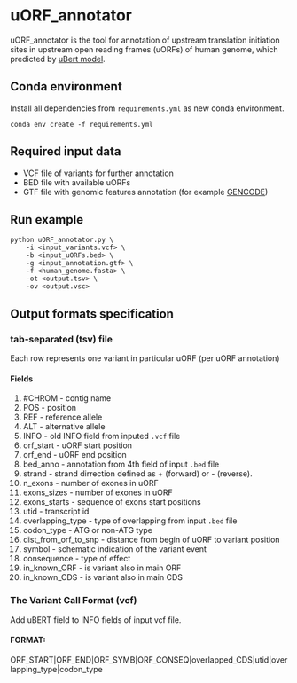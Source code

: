 # uORF_annotator
uORF_annotator is the tool for annotation of upstream translation initiation sites in upstream open reading frames (uORFs) of human genome, which predicted by [uBert model](https://github.com/skoblov-lab/uBERTa).
## Conda environment
Install all dependencies from `requirements.yml` as new conda environment.
```
conda env create -f requirements.yml
```
## Required input data
* VCF file of variants for further annotation
* BED file with available uORFs
* GTF file with genomic features annotation (for example [GENCODE](https://www.gencodegenes.org/human/))
## Run example
```
python uORF_annotator.py \
    -i <input_variants.vcf> \
    -b <input_uORFs.bed> \
    -g <input_annotation.gtf> \
    -f <human_genome.fasta> \
    -ot <output.tsv> \
    -ov <output.vsc>
```
## Output formats specification
### tab-separated (tsv) file
Each row represents one variant in particular uORF (per uORF annotation)
#### Fields
1) #CHROM - contig name  
2) POS - position  
3) REF - reference allele
4) ALT - alternative allele
5) INFO - old INFO field from inputed `.vcf` file  
6) orf_start - uORF start position
7) orf_end - uORF end position
8) bed_anno - annotation from 4th field of input `.bed` file
9) strand - strand dirrection defined as + (forward) or - (reverse).
10) n_exons - number of exones in uORF  
11) exons_sizes - number of exones in uORF  
12) exons_starts - sequence of exons start positions  
13) utid - transcript id  
14) overlapping_type - type of overlapping from input `.bed` file  
15) codon_type - ATG or non-ATG type  
16) dist_from_orf_to_snp - distance from begin of uORF to variant position  
17) symbol - schematic indication of the variant event  
18) consequence - type of effect 
19) in_known_ORF - is variant also in main ORF
20) in_known_CDS - is variant also in main CDS
### The Variant Call Format (vcf)
Add uBERT field to INFO fields of input vcf file.
#### FORMAT:
ORF_START|ORF_END|ORF_SYMB|ORF_CONSEQ|overlapped_CDS|utid|overlapping_type|codon_type

